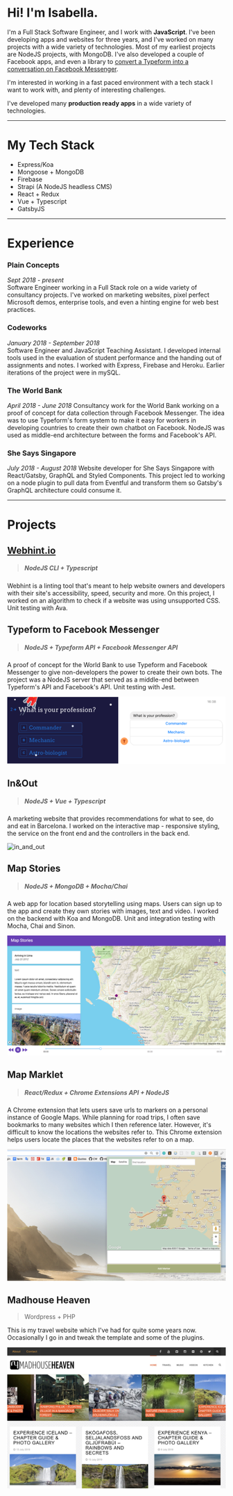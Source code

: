 # Hi! I'm Isabella.

I'm a Full Stack Software Engineer, and I work with **JavaScript**. I've been developing apps and websites for three years, and I've worked on many projects with a wide variety of technologies. Most of my earliest projects are NodeJS projects, with MongoDB. I've also developed a couple of Facebook apps, and even a library to [convert a Typeform into a conversation on Facebook Messenger](https://medium.com/typeforms-engineering-blog/making-bots-with-typeform-12212d5740f8).

I'm interested in working in a fast paced environment with a tech stack I want to work with, and plenty of interesting challenges.

I've developed many **production ready apps** in a wide variety of technologies.

---

# My Tech Stack

- Express/Koa
- Mongoose + MongoDB
- Firebase
- Strapi (A NodeJS headless CMS)
- React + Redux
- Vue + Typescript
- GatsbyJS

---

# Experience

### Plain Concepts

_Sept 2018 - present_ \
Software Engineer working in a Full Stack role on a wide variety of consultancy projects. I've worked on marketing websites, pixel perfect Microsoft demos, enterprise tools, and even a hinting engine for web best practices.

### Codeworks

_January 2018 - September 2018_ \
Software Engineer and JavaScript Teaching Assistant. I developed internal tools used in the evaluation of student performance and the handing out of assignments and notes. I worked with Express, Firebase and Heroku. Earlier iterations of the project were in mySQL.

### The World Bank

_April 2018 - June 2018_
Consultancy work for the World Bank working on a proof of concept for data collection through Facebook Messenger. The idea was to use Typeform's form system to make it easy for workers in developing countries to create their own chatbot on Facebook. NodeJS was used as middle-end architecture between the forms and Facebook's API.

### She Says Singapore

_July 2018 - August 2018_
Website developer for She Says Singapore with React/Gatsby, GraphQL and Styled Components. This project led to working on a node plugin to pull data from Eventful and transform them so Gatsby's GraphQL architecture could consume it.

---

# Projects

## [Webhint.io](https://webhint.io/)

> ##### NodeJS CLI + Typescript

Webhint is a linting tool that's meant to help website owners and developers with their site's accessibility, speed, security and more. On this project, I worked on an algorithm to check if a website was using unsupported CSS. Unit testing with Ava.

## Typeform to Facebook Messenger

> ##### NodeJS + Typeform API + Facebook Messenger API

A proof of concept for the World Bank to use Typeform and Facebook Messenger to give non-developers the power to create their own bots. The project was a NodeJS server that served as a middle-end between Typeform's API and Facebook's API. Unit testing with Jest.

![typeform-messenger](./assets/typeform-messenger.png)

## In&Out

> ##### NodeJS + Vue + Typescript

A marketing website that provides recommendations for what to see, do and eat in Barcelona. I worked on the interactive map - responsive styling, the service on the front end and the controllers in the back end.

![in_and_out](./assets/in_and_out.gif)

## Map Stories

> ##### NodeJS + MongoDB + Mocha/Chai

A web app for location based storytelling using maps. Users can sign up to the app and create they own stories with images, text and video. I worked on the backend with Koa and MongoDB. Unit and integration testing with Mocha, Chai and Sinon.

![map-stories](./assets/map-stories.png)

## Map Marklet

> ##### React/Redux + Chrome Extensions API + NodeJS

A Chrome extension that lets users save urls to markers on a personal instance of Google Maps. While planning for road trips, I often save bookmarks to many websites which I then reference later. However, it's difficult to know the locations the websites refer to. This Chrome extension helps users locate the places that the websites refer to on a map.

![map-marklet-popup](./assets/map-marklet-popup.png)

## Madhouse Heaven

> Wordpress + PHP

This is my travel website which I've had for quite some years now. Occasionally I go in and tweak the template and some of the plugins.

![madhouse-heaven](./assets/madhouse-heaven.jpg)

